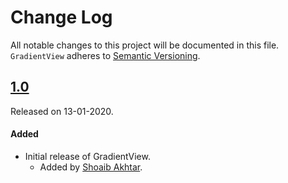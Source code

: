# Change Log
All notable changes to this project will be documented in this file.
`GradientView` adheres to [Semantic Versioning](https://semver.org/).

## [1.0](https://github.com/shoaib-akhtar/GradientView/master/tag/1.0)
Released on 13-01-2020.

#### Added
- Initial release of GradientView.
  - Added by [Shoaib Akhtar](https://github.com/shoaib-akhtar).
